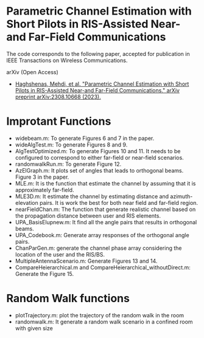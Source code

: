 # Parametric Channel Estimation with Short Pilots in RIS-Assisted Near-and Far-Field Communications
The code corresponds to the following paper, accepted for publication in IEEE Transactions on Wireless Communications. 

arXiv (Open Access)
- [Haghshenas, Mehdi, et al. "Parametric Channel Estimation with Short Pilots in RIS-Assisted Near-and Far-Field Communications." arXiv preprint arXiv:2308.10668 (2023).](https://doi.org/10.48550/arXiv.2308.10668)
# Improtant Functions
- widebeam.m: To generate Figures 6 and 7 in the paper.
- wideAlgTest.m: To generate Figures 8 and 9.
- AlgTestOptimized.m: To generate Figures 10 and 11. It needs  to be configured to correspond to either far-field or near-field scenarios.
- randomwalkRun.m: To generate Figure 12.
- AzElGraph.m: It plots set of angles that leads to orthogonal beams. Figure 3 in the paper. 
- MLE.m: It is the function that estimate the channel by assuming that it is approximately far-field. 
- MLE3D.m: It estimate the channel by estimating distance and azimuth-elevation pairs. It is work the best for both near field and far-field region.
- nearFieldChan.m: The function that generate realistic channel based on the propagation distance between user and RIS elements. 
- UPA_BasisElupnew.m: It find all the angle pairs that results in orthogonal beams.
- UPA_Codebook.m: Generate array responses of the orthogonal angle pairs.
- ChanParGen.m: generate the channel phase array considering the location of the user and the RIS/BS.
- MultipleAntennaScenario.m: Generate Figures 13 and 14.
- CompareHeierarchical.m and CompareHeierarchical_withoutDirect.m: Generate the Figure 15.
  
# Random Walk functions
- plotTrajectory.m: plot the trajectory of the random walk in the room 
- randomwalk.m: It generate a random walk scenario in a confined room with given size 

